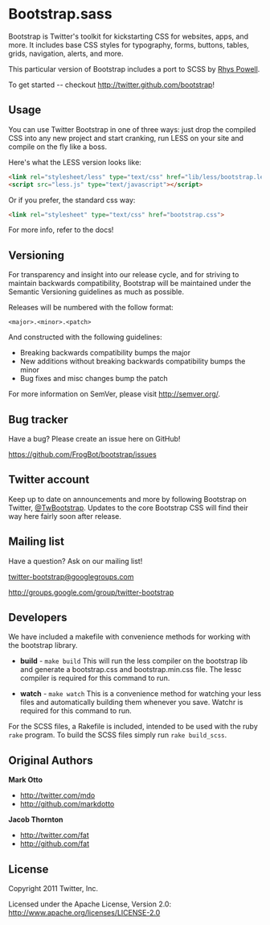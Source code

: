 # Bootstrap.sass #

Bootstrap is Twitter's toolkit for kickstarting CSS for websites, apps, and more. It includes base CSS styles for typography, forms, buttons, tables, grids, navigation, alerts, and more.

This particular version of Bootstrap includes a port to SCSS by [Rhys Powell][rpowell].

[rpowell]: http://rpowell.me/

To get started -- checkout http://twitter.github.com/bootstrap!


## Usage ##

You can use Twitter Bootstrap in one of three ways: just drop the compiled CSS into any new project and start cranking, run LESS on your site and compile on the fly like a boss.

Here's what the LESS version looks like:

``` html
<link rel="stylesheet/less" type="text/css" href="lib/less/bootstrap.less">
<script src="less.js" type="text/javascript"></script>
```

Or if you prefer, the standard css way:

``` html
<link rel="stylesheet" type="text/css" href="bootstrap.css">
```

For more info, refer to the docs!


## Versioning ##

For transparency and insight into our release cycle, and for striving to maintain backwards compatibility, Bootstrap will be maintained under the Semantic Versioning guidelines as much as possible.

Releases will be numbered with the follow format:

`<major>.<minor>.<patch>`

And constructed with the following guidelines:

* Breaking backwards compatibility bumps the major
* New additions without breaking backwards compatibility bumps the minor
* Bug fixes and misc changes bump the patch

For more information on SemVer, please visit http://semver.org/.


## Bug tracker ##

Have a bug? Please create an issue here on GitHub!

https://github.com/FrogBot/bootstrap/issues


## Twitter account ##

Keep up to date on announcements and more by following Bootstrap on Twitter, <a href="http://twitter.com/TwBootstrap">@TwBootstrap</a>. Updates to the core Bootstrap CSS will find their way here fairly soon after release.


## Mailing list ##

Have a question? Ask on our mailing list!

twitter-bootstrap@googlegroups.com

http://groups.google.com/group/twitter-bootstrap


## Developers ##

We have included a makefile with convenience methods for working with the bootstrap library.

+ **build** - `make build`
This will run the less compiler on the bootstrap lib and generate a bootstrap.css and bootstrap.min.css file.
The lessc compiler is required for this command to run.

+ **watch** - `make watch`
This is a convenience method for watching your less files and automatically building them whenever you save.
Watchr is required for this command to run.

For the SCSS files, a Rakefile is included, intended to be used with the ruby `rake` program. To build the SCSS files simply run `rake build_scss`.


## Original Authors ##

**Mark Otto**

+ http://twitter.com/mdo
+ http://github.com/markdotto

**Jacob Thornton**

+ http://twitter.com/fat
+ http://github.com/fat


## License ##

Copyright 2011 Twitter, Inc.

Licensed under the Apache License, Version 2.0: http://www.apache.org/licenses/LICENSE-2.0